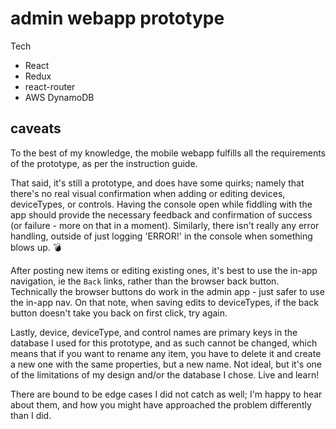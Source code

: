 # admin webapp prototype

Tech
* React
* Redux
* react-router
* AWS DynamoDB

## caveats

To the best of my knowledge, the mobile webapp fulfills all the requirements of the prototype, as per the instruction guide.

That said, it's still a prototype, and does have some quirks; namely that there's no real visual confirmation when adding or editing devices, deviceTypes, or controls.  Having the console open while fiddling with the app should provide the necessary feedback and confirmation of success (or failure - more on that in a moment). Similarly, there isn't really any error handling, outside of just logging 'ERROR!' in the console when something blows up. :bomb:

After posting new items or editing existing ones, it's best to use the in-app navigation, ie the `Back` links, rather than the browser back button.  Technically the browser buttons do work in the admin app - just safer to use the in-app nav. On that note, when saving edits to deviceTypes, if the back button doesn't take you back on first click, try again.

Lastly, device, deviceType, and control names are primary keys in the database I used for this prototype, and as such cannot be changed, which means that if you want to rename any item, you have to delete it and create a new one with the same properties, but a new name.  Not ideal, but it's one of the limitations of my design and/or the database I chose.  Live and learn!

There are bound to be edge cases I did not catch as well; I'm happy to hear about them, and how you might have approached the problem differently than I did.